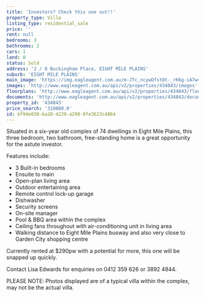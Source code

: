 ```yaml
---
title: 'Investors? Check this one out!!'
property_type: Villa
listing_type: residential_sale
price: ''
rent: null
bedrooms: 3
bathrooms: 2
cars: 1
land: 0
status: Sold
address: '2 / 8 Buckingham Place, EIGHT MILE PLAINS'
suburb: 'EIGHT MILE PLAINS'
main_image: 'https://img.eagleagent.com.au/m-JTc_ncywDfstOt-_rK6g-iA7w=/1280x854/smart/https://s3-us-west-2.amazonaws.com/eagleagent-orig/images/6818253/104173750-image-M.jpg'
images: 'http://www.eagleagent.com.au/api/v2/properties/434843/images'
floorplans: 'http://www.eagleagent.com.au/api/v2/properties/434843/floorplans'
documents: 'http://www.eagleagent.com.au/api/v2/properties/434843/documents'
property_id: '434843'
price_search: '310000.0'
id: bf94e030-ba20-4229-a298-0fe3623c4864
---
```

Situated in a six-year old complex of 74 dwellings in Eight Mile Plains, this three bedroom, two bathroom, free-standing home is a great opportunity for the astute investor.

Features include:
  -  3 Built-in bedrooms
  -  Ensuite to main
  -  Open-plan living area
  -  Outdoor entertaining area
  -  Remote control lock-up garage
  -  Dishwasher
  -  Security screens
  -  On-site manager
  -  Pool & BBQ area within the complex
  -  Ceiling fans throughout with air-conditioning unit in living area
  -  Walking distance to Eight Mile Plains busway and also very close to Garden City shopping centre

Currently rented at $290pw with a potential for more, this one will be snapped up quickly.

Contact Lisa Edwards for enquiries on 0412 359 626 or 3892 4844.

PLEASE NOTE: Photos displayed are of a typical villa within the complex, may not be the actual villa.